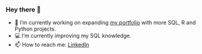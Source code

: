 ### Hey there 👋


- 🌱 I’m currently working on expanding [my portfolio](https://github.com/tubako/my-portfolio) with more SQL, R and Python projects.
- 💻 I’m currently improving my SQL knowledge.
- 📫 How to reach me: [LinkedIn](https://www.linkedin.com/in/remziye-tugba-tandara/)



